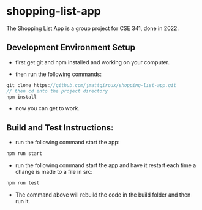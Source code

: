 # shopping-list-app

The Shopping List App is a group project for CSE 341, done in 2022.

## Development Environment Setup

-   first get git and npm installed and working on your computer.

-   then run the following commands:

```ts
git clone https://github.com/jmattgiroux/shopping-list-app.git
// then cd into the project directory
npm install
```

-   now you can get to work.

## Build and Test Instructions:

-   run the following command start the app:

```ts
npm run start
```

-   run the following command start the app and have it restart each time a
    change is made to a file in src:

```ts
npm run test
```

-   The command above will rebuild the code in the build folder and then run it.
